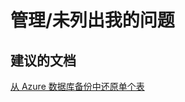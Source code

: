 <properties
    pageTitle="管理/未列出我的问题"
    description="管理/未列出我的问题"
    service="microsoft.sql"
    resource="servers"
    authors="aashu"
    displayOrder=""
    selfHelpType="generic"
    supportTopicIds="32045125"
    resourceTags=""
    productPesIds="13491"
    cloudEnvironments="public"
/>


# 管理/未列出我的问题


## **建议的文档**
[从 Azure 数据库备份中还原单个表](https://azure.microsoft.com/documentation/articles/sql-database-cloud-migrate-restore-single-table-azure-backup/)



<!--HONumber=Jul16_HO4-->



